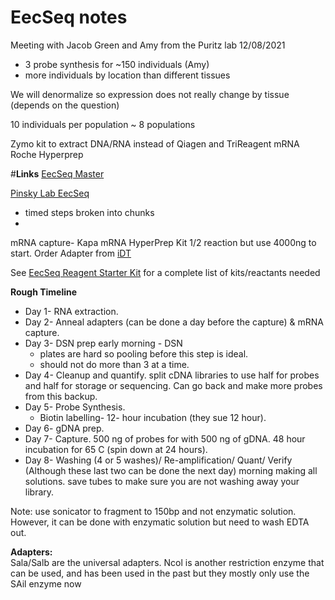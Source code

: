 # EecSeq  notes
Meeting with Jacob Green and Amy from the Puritz lab
12/08/2021

- 3 probe synthesis for ~150 individuals (Amy)
- more individuals by location than different tissues

We will denormalize so expression does not really change by tissue (depends on the question)

10 individuals per population ~ 8 populations

Zymo kit to extract DNA/RNA instead of Qiagen and TriReagent
mRNA Roche Hyperprep 

#**Links**
[EecSeq Master](https://github.com/MarineEvoEcoLab/Lab_Resources/blob/master/Protocols/EecSeq.md)

[Pinsky Lab EecSeq](https://pinskylab.github.io/laboratory/protocols/anneal.nb.html)
  - timed steps broken into chunks
  - 

mRNA capture- Kapa mRNA HyperPrep Kit 1/2 reaction but use 4000ng to start. 
Order Adapter from [iDT](https://www.idtdna.com/pages)

See [EecSeq Reagent Starter Kit](https://docs.google.com/spreadsheets/d/1polVCSltmnFNgS6jBwQDmJ5t35H7x4LF7pau-WiI0LI/edit#gid=0) for a complete list of kits/reactants needed

**Rough Timeline**
- Day 1- RNA extraction. 
- Day 2- Anneal adapters (can be done a day before the capture) & mRNA capture. 
- Day 3- DSN prep early morning - DSN   
  - plates are hard so pooling before this step is ideal. 
  - should not do more than 3 at a time. 
- Day 4- Cleanup and quantify. 
  split cDNA libraries to use half for probes and half for storage or sequencing. Can go back and make more probes from this  backup. 
- Day 5- Probe Synthesis. 
     - Biotin labelling- 12- hour incubation (they sue 12 hour). 
- Day 6- gDNA prep. 
- Day 7- Capture. 
        500 ng of probes for with 500 ng of gDNA. 
        48 hour incubation for 65 C (spin down at 24 hours). 
- Day 8- Washing (4 or 5 washes)/ Re-amplification/ Quant/ Verify (Although these last two can be done the next day)
       morning making all solutions. 
       save tubes to make sure you are not washing away your library. 

Note: use sonicator to fragment to 150bp and not enzymatic solution. 
However, it can be done with enzymatic solution but need to wash EDTA out. 

**Adapters:**  
Sala/Salb are the universal adapters. 
Ncol is another restriction enzyme that can be used, and has been used in the past but they mostly only use the SAil enzyme now



